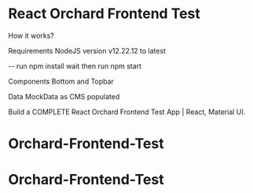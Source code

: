 # React Orchard Frontend Test

How it works?

Requirements
NodeJS version v12.22.12 to latest

-- run npm install wait then run npm start

Components
Bottom and Topbar

Data
MockData as CMS populated

Build a COMPLETE React Orchard Frontend Test App | React, Material UI.

# Orchard-Frontend-Test
# Orchard-Frontend-Test
